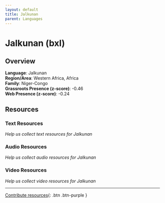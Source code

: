 ```yaml
---
layout: default
title: Jalkunan
parent: Languages
---
```


# Jalkunan (bxl)

## Overview

**Language**: Jalkunan  
**Region/Area**: Western Africa, Africa  
**Family**: Niger-Congo  
**Grassroots Presence (z-score)**: -0.46  
**Web Presence (z-score)**: -0.24  

## Resources

### Text Resources
*Help us collect text resources for Jalkunan*

### Audio Resources
*Help us collect audio resources for Jalkunan*

### Video Resources
*Help us collect video resources for Jalkunan*

---

[Contribute resources](https://forms.office.com/e/1SfLJx3u1r){: .btn .btn-purple }
